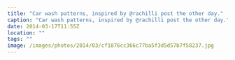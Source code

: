 ```yaml
---
title: "Car wash patterns, inspired by @rachilli post the other day."
caption: "Car wash patterns, inspired by @rachilli post the other day."
date: 2014-03-17T11:55Z
location: ""
tags: ""
image: /images/photos/2014/03/cf1876cc366c77ba5f3d5d57b7f58237.jpg
---
```

